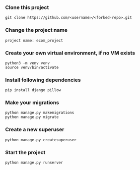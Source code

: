 ### Clone this project
```
git clone https://github.com/<username>/<forked-repo>.git
```
### Change the project name
```
project name: ecom_project
```
### Create your own virtual environment, if no VM exists
```
python3 -m venv venv
source venv/bin/activate
```
### Install following dependencies
```
pip install django pillow
```
### Make your migrations
```
python manage.py makemigrations
python manage.py migrate
```
###  Create a new superuser
```
python manage.py createsuperuser
```
### Start the project
```
python manage.py runserver